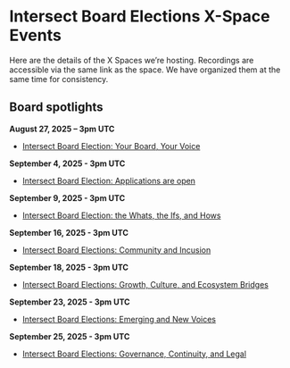 # Intersect Board Elections X-Space Events

Here are the details of the X Spaces we’re hosting. Recordings are accessible via the same link as the space. We have organized them at the same time for consistency.

## Board spotlights

**August 27, 2025 – 3pm UTC**

* [Intersect Board Election: Your Board, Your Voice](https://x.com/i/spaces/1lPKqvrOVvmGb)

**September 4, 2025 - 3pm UTC**

* [Intersect Board Election: Applications are open](https://lu.ma/cn7rpkn2)

**September 9, 2025 - 3pm UTC**

* [Intersect Board Election: the Whats, the Ifs, and Hows](https://lu.ma/ipbs0tly)

**September 16, 2025 - 3pm UTC**

* [Intersect Board Elections: Community and Incusion](https://x.com/IntersectMBO/status/1967968277029941653)

**September 18, 2025 - 3pm UTC**

* [Intersect Board Elections: Growth, Culture, and Ecosystem Bridges](https://x.com/IntersectMBO/status/1968701420191805566)

**September 23, 2025 - 3pm UTC**

* [Intersect Board Elections: Emerging and New Voices](https://x.com/i/spaces/1YqJDNYjaRoKV)

**September 25, 2025 -  3pm UTC**

* [Intersect Board Elections: Governance, Continuity, and Legal](https://x.com/i/spaces/1yoJMPQkWVXGQ)

